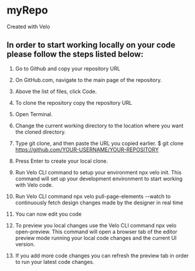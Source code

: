 # myRepo
Created with Velo

## In order to start working locally on your code please follow the steps listed below:

1. Go to Github and copy your repository URL

2. On GitHub.com, navigate to the main page of the repository.

3. Above the list of files, click  Code.

4. To clone the repository copy the repository URL 

5. Open Terminal.

6. Change the current working directory to the location where you want the cloned directory.

7. Type git clone, and then paste the URL you copied earlier. $ git clone https://github.com/YOUR-USERNAME/YOUR-REPOSITORY

8. Press Enter to create your local clone.

9. Run Velo CLI command to setup your environment npx velo init. This command will set up your development environment to start working with Velo code.

10. Run Velo CLI command npx velo pull-page-elements --watch to continuously fetch design changes made by the designer in real time

11. You can now edit you code

12. To preview you local changes use the Velo CLI command npx velo open-preview. This command will open a browser tab of the editor preview mode running your local code changes and the current UI version. 

13. If you add more code changes you can refresh the preview tab in order to run your latest code changes.
